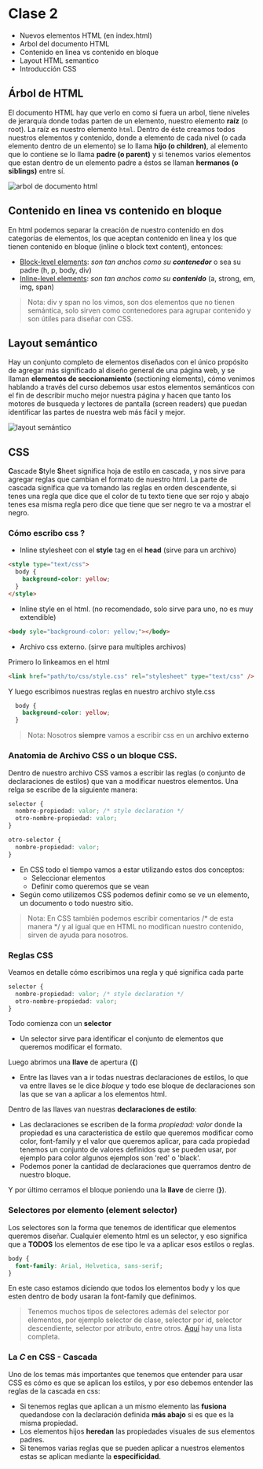 # Clase 2

* Nuevos elementos HTML (en index.html)
* Arbol del documento HTML
* Contenido en linea vs contenido en bloque
* Layout HTML semantico
* Introducción CSS

## Árbol de HTML
El documento HTML hay que verlo en como si fuera un arbol, tiene niveles de jerarquía donde todas parten de un elemento, nuestro elemento **raíz** (o root). La raíz es nuestro elemento `html`. Dentro de éste creamos todos nuestros elementos y contenido, donde a elemento de cada nivel (o cada elemento dentro de un elemento) se lo llama **hijo (o children)**, al elemento que lo contiene se lo llama **padre (o parent)** y si tenemos varios elementos que estan dentro de un elemento padre a éstos se llaman **hermanos (o siblings)** entre sí.

![arbol de documento html](https://github.com/Fblind/cursitoconfacu/blob/master/clase03/dom_tree.gif)

## Contenido en linea vs contenido en bloque
En html podemos separar la creación de nuestro contenido en dos categorías de elementos, los que aceptan contenido en linea y los que tienen contenido en bloque (inline o block text content), entonces:
* [Block-level elements](https://developer.mozilla.org/en-US/docs/Web/HTML/Block-level_elements): *son tan anchos como su **contenedor*** o sea su padre (h, p, body, div)
* [Inline-level elements](https://developer.mozilla.org/en-US/docs/Web/HTML/Inline_elements): *son tan anchos como su **contenido*** (a, strong, em, img, span)

> Nota: div y span no los vimos, son dos elementos que no tienen semántica, solo sirven como contenedores para agrupar contenido y son útiles para diseñar con CSS.

## Layout semántico
Hay un conjunto completo de elementos diseñados con el único propósito de agregar más significado al diseño general de una página web, y se llaman **elementos de seccionamiento** (sectioning elements), cómo venimos hablando a través del curso debemos usar estos elementos semánticos con el fin de describir mucho mejor nuestra página y hacen que tanto los motores de busqueda y lectores de pantalla (screen readers) que puedan identificar las partes de nuestra web más fácil y mejor.

![layout semántico](https://github.com/Fblind/cursitoconfacu/blob/master/clase03/semantic-layout.png)

## CSS
**C**ascade **S**tyle **S**heet significa hoja de estilo en cascada, y nos sirve para agregar reglas que cambian el formato de nuestro html. La parte de cascada significa que va tomando las reglas en orden descendente, si tenes una regla que dice que el color de tu texto tiene que ser rojo y abajo tenes esa misma regla pero dice que tiene que ser negro te va a mostrar el negro.

### Cómo escribo css ?
* Inline stylesheet con el **style** tag en el **head** (sirve para un archivo)
```html
<style type="text/css">
  body {
    background-color: yellow;
  }
</style>
```

* Inline style en el html. (no recomendado, solo sirve para uno, no es muy extendible)
```html
<body syle="background-color: yellow;"></body>
```

* Archivo css externo. (sirve para multiples archivos)

Primero lo linkeamos en el html
```html
<link href="path/to/css/style.css" rel="stylesheet" type="text/css" />
```
Y luego escribimos nuestras reglas en nuestro archivo style.css
``` css
  body {
    background-color: yellow;
  }
```

> Nota: Nosotros **siempre** vamos a escribir css en un **archivo externo**

### Anatomia de Archivo CSS o un bloque CSS.
Dentro de nuestro archivo CSS vamos a escribir las reglas (o conjunto de declaraciones de estilos) que van a modificar nuestros elementos. Una relga se escribe de la siguiente manera:

``` css
selector {
  nombre-propiedad: valor; /* style declaration */
  otro-nombre-propiedad: valor;
}

otro-selector {
  nombre-propiedad: valor;
}
```
* En CSS todo el tiempo vamos a estar utilizando estos dos conceptos:
  * Seleccionar elementos
  * Definir como queremos que se vean
* Según como utilizemos CSS podemos definir como se ve un elemento, un documento o todo nuestro sitio.

> Nota: En CSS también podemos escribir comentarios /* de esta manera */ y al igual que en HTML no modifican nuestro contenido, sirven de ayuda para nosotros.

### Reglas CSS
Veamos en detalle cómo escribimos una regla y qué significa cada parte
``` css
selector {
  nombre-propiedad: valor; /* style declaration */
  otro-nombre-propiedad: valor;
}
```

Todo comienza con un **selector**
* Un selector sirve para identificar el conjunto de elementos que queremos modificar el formato.

Luego abrimos una **llave** de apertura (**{**)
* Entre las llaves van a ir todas nuestras declaraciones de estilos, lo que va entre llaves se le dice *bloque* y todo ese bloque de declaraciones son las que se van a aplicar a los elementos html.

Dentro de las llaves van nuestras **declaraciones de estilo**:
* Las declaraciones se escriben de la forma *propiedad: valor* donde la propiedad es una caracteristica de estilo que queremos modificar como color, font-family y el valor que queremos aplicar, para cada propiedad tenemos un conjunto de valores definidos que se pueden usar, por ejemplo para color algunos ejemplos son 'red' o 'black'.
* Podemos poner la cantidad de declaraciones que querramos dentro de nuestro bloque.

Y por último cerramos el bloque poniendo una la **llave** de cierre (**}**).

### Selectores por elemento (element selector)
Los selectores son la forma que tenemos de identificar que elementos queremos diseñar.
Cualquier elemento html es un selector, y eso significa que a **TODOS** los elementos de ese tipo le va a aplicar esos estilos o reglas.
``` css
body {
  font-family: Arial, Helvetica, sans-serif;
}
```
En este caso estamos diciendo que todos los elementos body y los que esten dentro de body usaran la font-family que definimos.

> Tenemos muchos tipos de selectores además del selector por elementos, por ejemplo selector de clase, selector por id, selector descendiente, selector por atributo, entre otros. [Aquí](https://developer.mozilla.org/es/docs/Web/CSS/Selectores_CSS) hay una lista completa.

### La *C* en CSS - Cascada
Uno de los temas más importantes que tenemos que entender para usar CSS es cómo es que se aplican los estilos, y por eso debemos entender las reglas de la cascada en css:

* Si tenemos reglas que aplican a un mismo elemento las **fusiona** quedandose con la declaración definida **más abajo** si es que es la misma propiedad.
* Los elementos hijos **heredan** las propiedades visuales de sus elementos padres.
* Si tenemos varias reglas que se pueden aplicar a nuestros elementos estas se aplican mediante la **especificidad**.